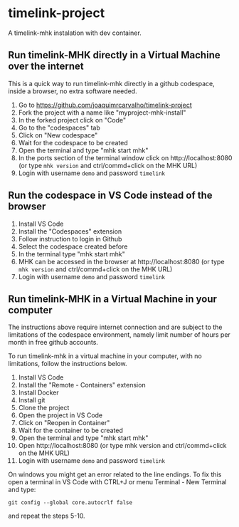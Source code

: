 # timelink-project

 A timelink-mhk instalation with dev container. 

## Run timelink-MHK directly in a Virtual Machine over the internet

 This is a quick way to run timelink-mhk directly in a github codespace, inside a browser, no extra software needed.

 1. Go to https://github.com/joaquimrcarvalho/timelink-project 
 2. Fork the project with a name like "myproject-mhk-install"
 3. In the forked project click on "Code"
 4. Go to the "codespaces" tab
 5. Click on "New codespace"
 6. Wait for the codespace to be created
 7. Open the terminal and type "mhk start mhk"
 8. In the ports section of the terminal window click on http://localhost:8080 (or type `mhk version` and ctrl/commd+click on the MHK URL) 
 9. Login with username `demo` and password `timelink`
   

## Run the codespace in VS Code instead of the browser

 1. Install VS Code
 2. Install the "Codespaces" extension
 3. Follow instruction to login in Github
 4. Select the codespace created before
 5. In the terminal type "mhk start mhk"
 6. MHK can be accessed in the browser at http://localhost:8080 (or type `mhk version` and ctrl/commd+click on the MHK URL)
 7. Login with username `demo` and password `timelink`


## Run timelink-MHK in a Virtual Machine in your computer

The instructions above require internet connection and are subject to the limitations of the codespace environment, namely limit
number of hours per month in free github accounts. 

To run timelink-mhk in a virtual machine in your computer, with no limitations, follow the instructions below.

 1. Install VS Code
 2. Install the "Remote - Containers" extension
 3. Install Docker
 4. Install git
 5. Clone the project
 6. Open the project in VS Code
 7. Click on "Reopen in Container"
 8. Wait for the container to be created
 9. Open the terminal and type "mhk start mhk"
 10. Open http://localhost:8080 (or type mhk version and ctrl/commd+click on the MHK URL)
 11. Login with username `demo` and password `timelink`


On windows you might get an error related to the line endings. To fix this open a terminal in VS Code with CTRL+J or menu Terminal - New Terminal and type:

``` 
git config --global core.autocrlf false
```
and repeat the steps 5-10.
